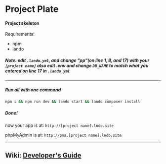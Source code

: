 # Project Plate
#### Project skeleton

Requirements:  
 * npm
 * lando
 
##### Note: edit `.lando.yml`, and change "pp"(on line 1, 8, and 17) with your `[project name]` also edit .env and change `DB_NAME` to match what you entered on line 17 in `.lando.yml` 

---
##### Run all with one command
```bash
npm i && npm run dev && lando start && lando composer install
```


##### Done!
now your app is at: `http://[project name].lndo.site`

phpMyAdmin is at: `http://pma.[project name].lndo.site`

---

## Wiki: [Developer's Guide](https://github.com/dmitrychuba/Project-Plate/wiki)
